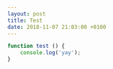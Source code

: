 ```yaml
---
layout: post
title: Test
date: 2018-11-07 21:03:00 +0100
---
```


```js
function test () {
    console.log('yay');
}
```